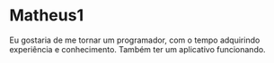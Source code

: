 # Matheus1
Eu gostaria de me tornar um programador, com o tempo adquirindo experiência e conhecimento.
Também ter um aplicativo funcionando.
